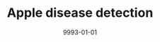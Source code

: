 ---
title: "Apple disease detection"
collection: publications
excerpt: 'Developed a mobile application for apple disease classification and segmentation, to easily adapt to both individual and industrial usage.'
date: 9993-01-01
supervisor: 'Supervised by: [Sundaresan Raman](https://www.bits-pilani.ac.in/pilani/sundaresanraman/profile)'
---